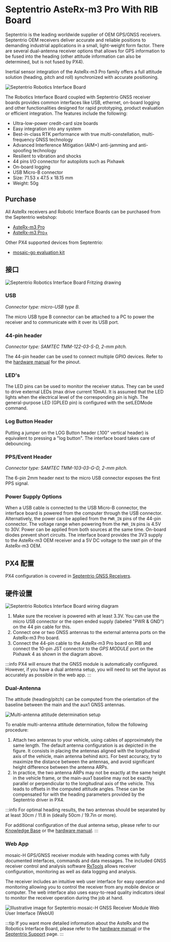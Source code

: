 # Septentrio AsteRx-m3 Pro With RIB Board

Septentrio is the leading worldwide supplier of OEM GPS/GNSS receivers.
Septentrio OEM receivers deliver accurate and reliable positions to demanding industrial applications in a small, light-weight form factor.
There are several dual-antenna receiver options that allows for GPS information to be fused into the heading (other attitude information can also be determined, but is not fused by PX4).

Inertial sensor integration of the AsteRx-m3 Pro family offers a full attitude solution (heading, pitch and roll) synchronized with accurate positioning.

![Septentrio Robotics Interface Board](../../assets/hardware/gps/septentrio_sbf/asterx_m3_and_rib_board.png)

The Robotics Interface Board coupled with Septentrio GNSS receiver boards provides common interfaces like USB, ethernet, on-board logging and other functionalities designed for rapid prototyping, product evaluation or efficient integration.
The features include the following:

- Ultra-low-power credit-card size boards
- Easy integration into any system
- Best-in-class RTK performance with true multi-constellation, multi-frequency GNSS technology
- Advanced Interference Mitigation (AIM+) anti-jamming and anti-spoofing technology
- Resilient to vibration and shocks
- 44 pins I/O connector for autopilots such as Pixhawk
- On-board logging
- USB Micro-B connector
- Size: 71.53 x 47.5 x 18.15 mm
- Weight: 50g

## Purchase

All AsteRx receivers and Robotic Interface Boards can be purchased from the Septentrio webshop:

- [AsteRx-m3 Pro](https://web.septentrio.com/l/858493/2022-04-19/xgrrz)
- [AsteRx-m3 Pro+](https://web.septentrio.com/l/858493/2022-04-19/xgrs3)

Other PX4 supported devices from Septentrio:

- [mosaic-go evaluation kit](../gps_compass/septentrio_mosaic-go.md)

## 接口

![Septentrio Robotics Interface Board Fritzing drawing](../../assets/hardware/gps/septentrio_sbf/rib.png)

### USB

_Connector type: micro-USB type B._

The micro USB type B connector can be attached to a PC to power the receiver and to communicate with it over its USB port.

### 44-pin header

_Connector type: SAMTEC TMM-122-03-S-D, 2-mm pitch._

The 44-pin header can be used to connect multiple GPIO devices.
Refer to the [hardware manual](https://web.septentrio.com/l/858493/2022-04-19/xgrsw) for the pinout.

### LED's

The LED pins can be used to monitor the receiver status.
They can be used to drive external LEDs (max drive current 10mA).
It is assumed that the LED lights when the electrical level of the corresponding pin is high.
The general-purpose LED (GPLED pin) is configured with the setLEDMode command.

### Log Button Header

Putting a jumper on the LOG Button header (.100" vertical header) is equivalent to pressing a "log button".
The interface board takes care of debouncing.

### PPS/Event Header

_Connector type: SAMTEC TMM-103-03-G-D, 2-mm pitch._

The 6-pin 2mm header next to the micro USB connector exposes the first PPS signal.

### Power Supply Options

When a USB cable is connected to the USB Micro-B connector, the interface board is powered from the computer through the USB connector.
Alternatively, the power can be applied from the `PWR_IN` pins of the 44-pin connector.
The voltage range when powering from the `PWR_IN` pins is 4.5V to 30V.
Power can be applied from both sources at the same time.
On-board diodes prevent short circuits.
The interface board provides the 3V3 supply to the AsteRx-m3 OEM receiver and a 5V DC voltage to the `VANT` pin of the AsteRx-m3 OEM.

## PX4 配置

PX4 configuration is covered in [Septentrio GNSS Receivers](../gps_compass/septentrio.md).

## 硬件设置

![Septentrio Robotics Interface Board wiring diagram](../../assets/hardware/gps/septentrio_sbf/rib_wiring.png)

1. Make sure the receiver is powered with at least 3.3V. You can use the micro USB connector or the open ended supply (labeled "PWR & GND") on the 44 pin cable for this.
2. Connect one or two GNSS antennas to the external antenna ports on the AsteRx-m3 Pro board.
3. Connect the 44-pin cable to the AsteRx-m3 Pro board on RIB and connect the 10-pin JST connector to the _GPS MODULE_ port on the Pixhawk 4 as shown in the diagram above.

:::info
PX4 will ensure that the GNSS module is automatically configured. However, if you have a dual
antenna setup, you will need to set the layout as accurately as possible in the web app.
:::

### Dual-Antenna

The attitude (heading/pitch) can be computed from the orientation of the baseline between the main and the aux1 GNSS antennas.

![Multi-antenna attitude determination setup](../../assets/hardware/gps/septentrio_sbf/multi-antenna_attitude_setup.png)

To enable multi-antenna attitude determination, follow the following procedure:

1. Attach two antennas to your vehicle, using cables of approximately the same length.
   The default antenna configuration is as depicted in the figure.
   It consists in placing the antennas aligned with the longitudinal axis of the vehicle, main antenna behind `AUX1`.
   For best accuracy, try to maximize the distance between the antennas, and avoid significant height difference between the antenna ARPs.
2. In practice, the two antenna ARPs may not be exactly at the same height in the vehicle frame, or the main-aux1 baseline may not be exactly parallel or perpendicular to the longitudinal axis of the vehicle.
   This leads to offsets in the computed attitude angles.
   These can be compensated for with the heading parameters provided by the Septentrio driver in PX4.

:::info
For optimal heading results, the two antennas should be separated by at least 30cm / 11.8 in (ideally 50cm / 19.7in or more).

For additional configuration of the dual antenna setup, please refer to our [Knowledge Base](https://support.septentrio.com/l/858493/2022-04-19/xgrsh) or the [hardware manual](https://web.septentrio.com/l/858493/2022-04-19/xgrsl).
:::

### Web App

mosaic-H GPS/GNSS receiver module with heading comes with fully documented interfaces, commands and data messages.
The included GNSS receiver control and analysis software [RxTools](https://web.septentrio.com/l/858493/2022-04-19/xgrss) allows receiver configuration,
monitoring as well as data logging and analysis.

The receiver includes an intuitive web user interface for easy operation and monitoring allowing you to control the receiver from any mobile device or computer.
The web interface also uses easy-to-read quality indicators ideal to monitor the receiver operation during the job at hand.

![Illustrative image for Septentrio mosaic-H GNSS Receiver Module Web User Interface (WebUI)](../../assets/hardware/gps/septentrio_sbf/septentrio_mosaic_a5_h_t_clas_gnss_module_receiverwebui.png)

:::tip
If you want more detailed information about the AsteRx and the Robotics Interface Board, please refer to the [hardware manual](https://web.septentrio.com/l/858493/2022-04-19/xgrsw) or the [Septentrio Support](https://support.septentrio.com/l/858493/2022-04-19/xgrsz) page.
:::

